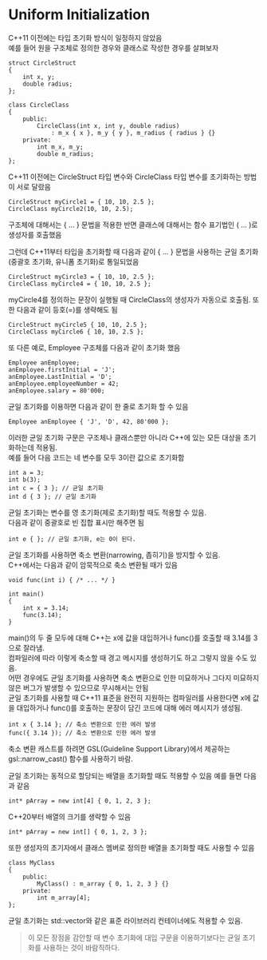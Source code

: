 # Uniform Initialization

C++11 이전에는 타입 초기화 방식이 일정하지 않았음   
예를 들어 원을 구조체로 정의한 경우와 클래스로 작성한 경우를 살펴보자   

    struct CircleStruct
    {
        int x, y;
        double radius;
    };

    class CircleClass
    {
        public:
            CircleClass(int x, int y, double radius)
                : m_x { x }, m_y { y }, m_radius { radius } {}
        private:
            int m_x, m_y;
            double m_radius;
    };

C++11 이전에는 CircleStruct 타입 변수와 CircleClass 타입 변수를 초기화하는 방법이 서로 달랐음

    CircleStruct myCircle1 = { 10, 10, 2.5 };
    CircleClass myCircle2(10, 10, 2.5);

구조체에 대해서는 { ... } 문법을 적용한 반면 클래스에 대해서는 함수 표기법인 ( ... )로 생성자를 호출했음

그런데 C++11부터 타입을 초기화할 때 다음과 같이 { ... } 문법을 사용하는 균일 초기화(중괄호 초기화, 유니폼 초기화)로 통일되었음

    CircleStruct myCircle3 = { 10, 10, 2.5 };
    CircleClass myCircle4 = { 10, 10, 2.5 };

myCircle4를 정의하는 문장이 실행될 때 CircleClass의 생성자가 자동으로 호출됨.
또한 다음과 같이 등호(=)를 생략해도 됨

    CircleStruct myCircle5 { 10, 10, 2.5 };
    CircleClass myCircle6 { 10, 10, 2.5 };

또 다른 예로, Employee 구조체를 다음과 같이 초기화 했음

    Employee anEmployee;
    anEmployee.firstInitial = 'J';
    anEmployee.LastInitial = 'D';
    anEmployee.employeeNumber = 42;
    anEmployee.salary = 80'000;

균일 초기화를 이용하면 다음과 같이 한 줄로 초기화 할 수 있음

    Employee anEmployee { 'J', 'D', 42, 80'000 };

이러한 균일 초기화 구문은 구조체나 클래스뿐만 아니라 C++에 있는 모든 대상을 초기화하는데 적용됨.    
예를 들어 다음 코드는 네 변수를 모두 3이란 값으로 초기화함

    int a = 3;
    int b(3);
    int c = { 3 }; // 균일 초기화
    int d { 3 }; // 균일 초기화

균일 초기화는 변수를 영 초기화(제로 초기화)할 때도 적용할 수 있음.  
다음과 같이 중괄호로 빈 집합 표시만 해주면 됨

    int e { }; // 균일 초기화, e는 0이 된다.

균일 초기화를 사용하면 축소 변환(narrowing, 좁히기)을 방지할 수 있음.   
C++에서는 다음과 같이 암묵적으로 축소 변환될 때가 있음

    void func(int i) { /* ... */ }

    int main()
    {
        int x = 3.14;
        func(3.14);
    }

main()의 두 줄 모두에 대해 C++는 x에 값을 대입하거나 func()를 호출할 때 3.14를 3으로 잘라냄.    
컴파일러에 따라 이렇게 축소할 때 경고 메시지를 생성하기도 하고 그렇지 않을 수도 있음.   
어떤 경우에도 균일 초기화를 사용하면 축소 변환으로 인한 미묘하거나 그다지 미묘하지 않은 버그가 발생할 수 있으므로 무시해서는 안됨   
균일 초기화를 사용할 때 C++11 표준을 완전히 지원하는 컴파일러를 사용한다면 x에 값을 대입하거나 func()를 호출하는 문장이 담긴 코드에 대해 에러 메시지가 생성됨.  

    int x { 3.14 }; // 축소 변환으로 인한 에러 발생
    func({ 3.14 }); // 축소 변환으로 인한 에러 발생

축소 변환 캐스트를 하려면 GSL(Guideline Support Library)에서 제공하는 gsl::narrow_cast() 함수를 사용하기 바람.

균일 초기화는 동적으로 할당되는 배열을 초기화할 때도 적용할 수 있음
예를 들면 다음과 같음

    int* pArray = new int[4] { 0, 1, 2, 3 };

C++20부터 배열의 크기를 생략할 수 있음

    int* pArray = new int[] { 0, 1, 2, 3 };

또한 생성자의 초기자에서 클래스 멤버로 정의한 배열을 초기화할 때도 사용할 수 있음

    class MyClass
    {
        public:
            MyClass() : m_array { 0, 1, 2, 3 } {}
        private:
            int m_array[4];
    };

균일 초기화는 std::vector와 같은 표준 라이브러리 컨테이너에도 적용할 수 있음.

> 이 모든 장점을 감안할 때 변수 초기화에 대입 구문을 이용하기보다는 균일 초기화를 사용하는 것이 바람직하다.